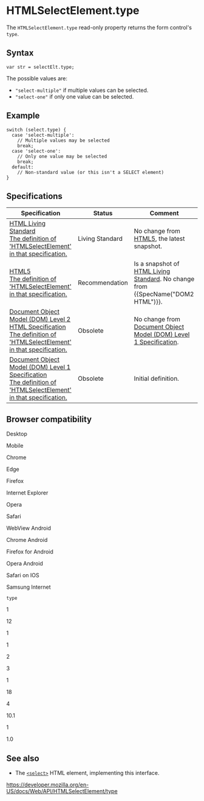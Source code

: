 # HTMLSelectElement.type

The `HTMLSelectElement.type` read-only property returns the form control's `type`.

## Syntax

    var str = selectElt.type;

The possible values are:

- `"select-multiple"` if multiple values can be selected.
- `"select-one"` if only one value can be selected.

## Example

    switch (select.type) {
      case 'select-multiple':
        // Multiple values may be selected
        break;
      case 'select-one':
        // Only one value may be selected
        break;
      default:
        // Non-standard value (or this isn't a SELECT element)
    }

## Specifications

<table><thead><tr class="header"><th>Specification</th><th>Status</th><th>Comment</th></tr></thead><tbody><tr class="odd"><td><a href="https://html.spec.whatwg.org/multipage/#dom-select-type">HTML Living Standard<br />
<span class="small">The definition of 'HTMLSelectElement' in that specification.</span></a></td><td><span class="spec-living">Living Standard</span></td><td>No change from <a href="https://www.w3.org/TR/html52/">HTML5</a>, the latest snapshot.</td></tr><tr class="even"><td><a href="https://www.w3.org/TR/html52/forms.html#dom-select-type">HTML5<br />
<span class="small">The definition of 'HTMLSelectElement' in that specification.</span></a></td><td><span class="spec-rec">Recommendation</span></td><td>Is a snapshot of <a href="https://html.spec.whatwg.org/multipage/">HTML Living Standard</a>. No change from {{SpecName("DOM2 HTML")}}.</td></tr><tr class="odd"><td><a href="https://www.w3.org/TR/DOM-Level-2-HTML/html.html#ID-58783172">Document Object Model (DOM) Level 2 HTML Specification<br />
<span class="small">The definition of 'HTMLSelectElement' in that specification.</span></a></td><td><span class="spec-obsolete">Obsolete</span></td><td>No change from <a href="https://www.w3.org/TR/REC-DOM-Level-1/">Document Object Model (DOM) Level 1 Specification</a>.</td></tr><tr class="even"><td><a href="https://www.w3.org/TR/REC-DOM-Level-1/level-one-html.html#ID-58783172">Document Object Model (DOM) Level 1 Specification<br />
<span class="small">The definition of 'HTMLSelectElement' in that specification.</span></a></td><td><span class="spec-obsolete">Obsolete</span></td><td>Initial definition.</td></tr></tbody></table>

## Browser compatibility

Desktop

Mobile

Chrome

Edge

Firefox

Internet Explorer

Opera

Safari

WebView Android

Chrome Android

Firefox for Android

Opera Android

Safari on IOS

Samsung Internet

`type`

1

12

1

1

2

3

1

18

4

10.1

1

1.0

## See also

- The [`<select>`](https://developer.mozilla.org/en-US/docs/Web/HTML/Element/select) HTML element, implementing this interface.

<a href="https://developer.mozilla.org/en-US/docs/Web/API/HTMLSelectElement/type" class="_attribution-link">https://developer.mozilla.org/en-US/docs/Web/API/HTMLSelectElement/type</a>
